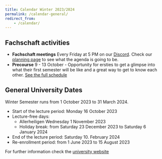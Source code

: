 ```yaml
---
title: Calendar Winter 2023/2024
permalink: /calendar-general/
redirect_from:
    - /calendar/
---
```


## Fachschaft activities

- **Fachschaft meetings** Every Friday at 5 PM on our [Discord](https://discord.gg/FcaEeaE6WN). Check our [planning page](https://github.com/fs-linguistics/Fachschaft-Planning) to see what the agenda is going to be.
- **Precourse** 9 - 13 October - Opportunity for ersties to get a glimpse into what their first semester will be like and a great way to get to know each other. [See the full schedule](/precourse-schedule/)

## General University Dates

Winter Semester runs from 1 October 2023 to 31 March 2024.

- Start of the lecture period: Monday 16 October 2023
- Lecture-free days:
    - Allerheiligen Wednesday 1 November 2023
    - Holiday break: from Saturday 23 December 2023 to Saturday 6 January 2024
- End of the lecture period: Saturday 10. February 2024
- Re-enrollment period: from 1 June 2023 to 15 August 2023

For further information check the [university website](https://uni-tuebingen.de/studium/studienorganisation/semester-und-studienplanung/semestertermine/semestertermine-bis-2027/) 



